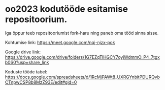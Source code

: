 # oo2023 kodutööde esitamise repositoorium.
Iga õppur teeb repositooriumist fork-haru ning paneb oma tööd sinna sisse.

Kohtumise link: https://meet.google.com/nqj-njzx-pok

Google drive link: https://drive.google.com/drive/folders/1G7EZqTlHGCY7oyjWdmmO_P4_7tgxb0S0?usp=share_link

Koduste tööde tabel: https://docs.google.com/spreadsheets/d/1RcMjPAWt8_UXRGYnbitPDURQvbCTnpwCSP8b8MzZ93E/edit#gid=0
